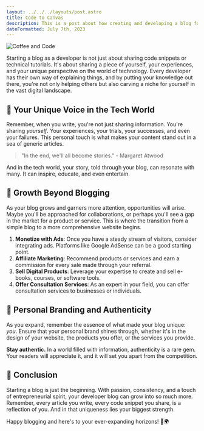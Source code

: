 ```yaml
---
layout: ../../../layouts/post.astro
title: Code to Canvas
description: This is a post about how creating and developing a blog for yourself can be beneficial and how building your audience is important.
dateFormatted: July 7th, 2023
---
```


![Coffee and Code](/assets/images/posts/code-canvas.jpg)

Starting a blog as a developer is not just about sharing code snippets or technical tutorials. It's about sharing a piece of yourself, your experiences, and your unique perspective on the world of technology. Every developer has their own way of explaining things, and by putting your knowledge out there, you're not only helping others but also carving a niche for yourself in the vast digital landscape.

## 📝 **Your Unique Voice in the Tech World**

Remember, when you write, you're not just sharing information. You're sharing *yourself*. Your experiences, your trials, your successes, and even your failures. This personal touch is what makes your content stand out in a sea of generic articles.

> "In the end, we'll all become stories." - Margaret Atwood

And in the tech world, your story, told through your blog, can resonate with many. It can inspire, educate, and even entertain.

## 🌱 **Growth Beyond Blogging**

As your blog grows and garners more attention, opportunities will arise. Maybe you'll be approached for collaborations, or perhaps you'll see a gap in the market for a product or service. This is where the transition from a simple blog to a more comprehensive website begins.

1. **Monetize with Ads**: Once you have a steady stream of visitors, consider integrating ads. Platforms like Google AdSense can be a good starting point.
2. **Affiliate Marketing**: Recommend products or services and earn a commission for every sale made through your referral.
3. **Sell Digital Products**: Leverage your expertise to create and sell e-books, courses, or software tools.
4. **Offer Consultation Services**: As an expert in your field, you can offer consultation services to businesses or individuals.

## 🎨 **Personal Branding and Authenticity**

As you expand, remember the essence of what made your blog unique: *you*. Ensure that your personal brand shines through, whether it's in the design of your website, the products you offer, or the services you provide.

**Stay authentic.** In a world filled with information, authenticity is a rare gem. Your readers will appreciate it, and it will set you apart from the competition.

## 🌟 **Conclusion**

Starting a blog is just the beginning. With passion, consistency, and a touch of entrepreneurial spirit, your developer blog can grow into so much more. Remember, every article you write, every code snippet you share, is a reflection of you. And in that uniqueness lies your biggest strength.

Happy blogging and here's to your ever-expanding horizons! 🚀🌍